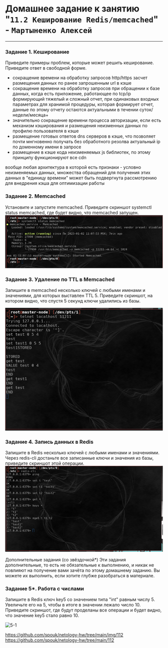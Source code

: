 # Домашнее задание к занятию "`11.2 Кеширование Redis/memcached`" - `Мартыненко Алексей`

---

### Задание 1. Кеширование
Приведите примеры проблем, которые может решить кеширование.
Приведите ответ в свободной форме.

+ сокращение времени на обработку запросов http/https засчет размещения данных по  ранее запрошенным url в кэше
+ сокращение времени на обработку запросов при обращении к базе данных, когда есть приложение, работающее по tcp/ip формирующий тяжелый и сложный отчет, при одинаковых входных параметрах для хранимой процедуры, которая формирует отчет, данные по этому отчету остаются актуальными в течении суток/недели/месяца+ 
+ значительно сокращение времени процесса авторизации, если есть механизм кэширования и размещения неизменных данных по профилю пользователя в кэше
+ размещение готовых ответов dns серверов в кэше, что позволяет почти мнгновенно получать без обработного резолва актуальный ip по доменному имени в запросе
+ размещение в кэше кода неизменяемых js библиотек, по этому принципу функционируют все cdn

вообще любая архитектура в которой есть признаки - условно неизменяемых данных, множества обращений для получения этих данных в "единицу времени" может быть подвергнута рассмотрению для внедрения кэша для оптимизации работы

### Задание 2. Memcached
Установите и запустите memcached.
Приведите скриншот systemctl status memcached, где будет видно, что memcached запущен.
![2-1](img/112/2-1.png)


### Задание 3. Удаление по TTL в Memcached
Запишите в memcached несколько ключей с любыми именами и значениями, для которых выставлен TTL 5.
Приведите скриншот, на котором видно, что спустя 5 секунд ключи удалились из базы.

![3-1](img/112/3-1.png)


### Задание 4. Запись данных в Redis
Запишите в Redis несколько ключей с любыми именами и значениями.
Через redis-cli достаньте все записанные ключи и значения из базы, приведите скриншот этой операции.
![4-1](img/112/4-1.png)


Дополнительные задания (со звёздочкой*)
Эти задания дополнительные, то есть не обязательные к выполнению, и никак не повлияют на получение вами зачёта по этому домашнему заданию. Вы можете их выполнить, если хотите глубже разобраться в материале.

### Задание 5*. Работа с числами
Запишите в Redis ключ key5 со значением типа "int" равным числу 5. Увеличьте его на 5, чтобы в итоге в значении лежало число 10.
Приведите скриншот, где будут проделаны все операции и будет видно, что значение key5 стало равно 10.

![5-1](..img/112/5-1.png)



https://github.com/spouk/netology-hw/tree/main/img/112
https://github.com/spouk/netology-hw/tree/main/112
